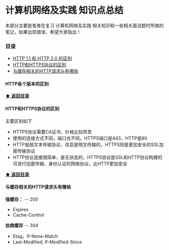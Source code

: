 # 计算机网络及实践 知识点总结

本部分主要是笔者在复习 计算机网络及实践 相关知识和一些相关面试题时所做的笔记，如果出现错误，希望大家指出！


### 目录
- [HTTP 1.1 和 HTTP 2.0 的区别](#-HTTP各个版本的区别)
- [HTTP和HTTPS协议的区别](#-HTTP和HTTPS协议的区别)
- [与缓存相关的HTTP请求头有哪些](#-与缓存相关的HTTP请求头有哪些)













#### HTTP各个版本的区别


**[:arrow_up: 返回目录](#目录)**

#### HTTP和HTTPS协议的区别
主要区别如下
* HTTPS协议需要CA证书，价格比较昂贵
* 使用的连接方式不同，端口也不同，HTTPS端口是443，HTTP是80
* HTTP是超文本传输协议，信息是明文传输的，HTTPS则是更加安全的SSL加密传输协议
* HTTP协议连接很简单，是无状态的，HTTPS协议是SSL和HTTP协议构建的可进行加密传输、身份认证的网络协议，比HTTP更加安全


**[:arrow_up: 返回目录](#目录)**

#### 与缓存相关的HTTP请求头有哪些
**强缓存：**   -- 200
* Expires
* Cache-Control

**协商缓存**    -- 304
* Etag，If-None-Match
* Last-Modified, If-Modified-Since


















